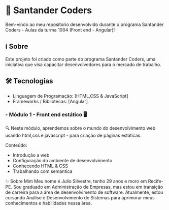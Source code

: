 # 🚀 Santander Coders

Bem-vindo ao meu repositorio desenvolvido durante o programa Santander Coders - Aulas da turma 1004 (Front end - Angular)!

## ℹ️ Sobre

Este projeto foi criado como parte do programa Santander Coders, uma iniciativa que visa capacitar desenvolvedores para o mercado de trabalho.

## 🛠️ Tecnologias

- Linguagem de Programação: [HTML,CSS & JavaScript]
- Frameworks / Bibliotecas: [Angular]

### - Módulo 1 - Front end estático 🖥️

🔍 Neste módulo, aprendemos sobre o mundo do desenvolvimento web usando html,css e javascript - para criação de páginas estáticas.

Conteúdo:
- Introdução a web
- Configuração do ambiente de desenvolvimento
- Conhecendo HTML & CSS
- Trabalhando com semantica

✨ Sobre Mim
 Meu nome é Julio Silvestre, tenho 29 anos e moro em Recife-PE. Sou graduado em Administração de Empresas, mas estou em transição de carreira para a área de desenvolvimento de software. Atualmente, estou cursando Análise e Desenvolvimento de Sistemas para aprimorar meus conhecimentos e habilidades nessa área.
